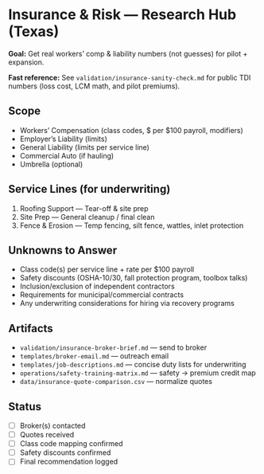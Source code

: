 # Insurance & Risk — Research Hub (Texas)

**Goal:** Get real workers’ comp & liability numbers (not guesses) for pilot + expansion.

**Fast reference:** See `validation/insurance-sanity-check.md` for public TDI numbers (loss cost, LCM math, and pilot premiums).

## Scope
- Workers’ Compensation (class codes, $ per $100 payroll, modifiers)
- Employer’s Liability (limits)
- General Liability (limits per service line)
- Commercial Auto (if hauling)
- Umbrella (optional)

## Service Lines (for underwriting)
1) Roofing Support — Tear-off & site prep
2) Site Prep — General cleanup / final clean
3) Fence & Erosion — Temp fencing, silt fence, wattles, inlet protection

## Unknowns to Answer
- Class code(s) per service line + rate per $100 payroll
- Safety discounts (OSHA-10/30, fall protection program, toolbox talks)
- Inclusion/exclusion of independent contractors
- Requirements for municipal/commercial contracts
- Any underwriting considerations for hiring via recovery programs

## Artifacts
- `validation/insurance-broker-brief.md` — send to broker
- `templates/broker-email.md` — outreach email
- `templates/job-descriptions.md` — concise duty lists for underwriting
- `operations/safety-training-matrix.md` — safety → premium credit map
- `data/insurance-quote-comparison.csv` — normalize quotes

## Status
- [ ] Broker(s) contacted
- [ ] Quotes received
- [ ] Class code mapping confirmed
- [ ] Safety discounts confirmed
- [ ] Final recommendation logged
